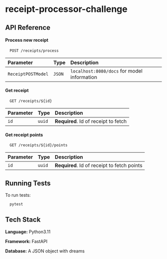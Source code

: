 
# receipt-processor-challenge




## API Reference

#### Process new receipt

```
  POST /receipts/process
```

| Parameter | Type     | Description                |
| :-------- | :------- | :------------------------- |
| `ReceiptPOSTModel` | `JSON` | `localhost:8080/docs` for model information |

#### Get receipt

```
  GET /receipts/${id}
```

| Parameter | Type     | Description                       |
| :-------- | :------- | :-------------------------------- |
| `id`      | `uuid` | **Required**. Id of receipt to fetch |

#### Get receipt points

```
  GET /receipts/${id}/points
```

| Parameter | Type     | Description                       |
| :-------- | :------- | :-------------------------------- |
| `id`      | `uuid` | **Required**. Id of receipt to fetch points |



## Running Tests

To run tests:

```bash
  pytest
```


## Tech Stack

**Language:** Python3.11

**Framework:** FastAPI

**Database:** A JSON object with dreams
